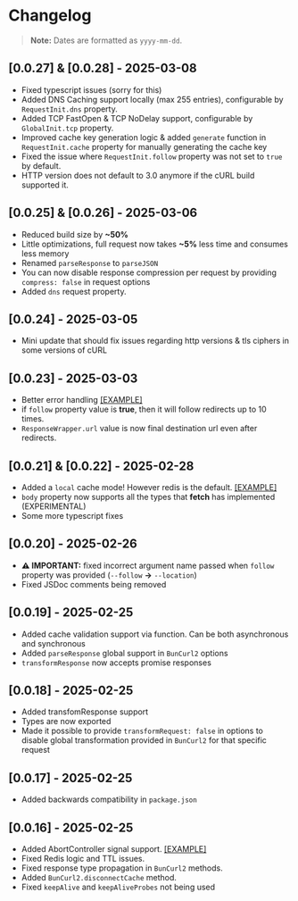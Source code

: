# Changelog

> **Note:** Dates are formatted as `yyyy-mm-dd`.

## [0.0.27] & [0.0.28] - 2025-03-08

- Fixed typescript issues (sorry for this)
- Added DNS Caching support locally (max 255 entries), configurable by `RequestInit.dns` property.
- Added TCP FastOpen & TCP NoDelay support, configurable by `GlobalInit.tcp` property.
- Improved cache key generation logic & added `generate` function in `RequestInit.cache` property for manually generating the cache key
- Fixed the issue where `RequestInit.follow` property was not set to `true` by default.
- HTTP version does not default to 3.0 anymore if the cURL build supported it.

## [0.0.25] & [0.0.26] - 2025-03-06

- Reduced build size by **~50%**
- Little optimizations, full request now takes **~5%** less time and consumes less memory
- Renamed `parseResponse` to `parseJSON`
- You can now disable response compression per request by providing `compress: false` in request options
- Added `dns` request property.

## [0.0.24] - 2025-03-05

- Mini update that should fix issues regarding http versions & tls ciphers in some versions of cURL

## [0.0.23] - 2025-03-03

- Better error handling [[EXAMPLE]](./examples/error.ts)
- if `follow` property value is **true**, then it will follow redirects up to 10 times.
- `ResponseWrapper.url` value is now final destination url even after redirects.

## [0.0.21] & [0.0.22] - 2025-02-28

- Added a `local` cache mode! However redis is the default. [[EXAMPLE]](./examples/cache.ts)
- `body` property now supports all the types that **fetch** has implemented (EXPERIMENTAL)
- Some more typescript fixes

## [0.0.20] - 2025-02-26

- **⚠️ IMPORTANT:** fixed incorrect argument name passed when `follow` property was provided (`--follow` **->** `--location`)
- Fixed JSDoc comments being removed

## [0.0.19] - 2025-02-25

- Added cache validation support via function. Can be both asynchronous and synchronous
- Added `parseResponse` global support in `BunCurl2` options
- `transformResponse` now accepts promise responses

## [0.0.18] - 2025-02-25

- Added transfomResponse support
- Types are now exported
- Made it possible to provide `transformRequest: false` in options to disable global transformation provided in `BunCurl2` for that specific request

## [0.0.17] - 2025-02-25

- Added backwards compatibility in `package.json`

## [0.0.16] - 2025-02-25
- Added AbortController signal support. [[EXAMPLE]](./examples/abort.ts)
- Fixed Redis logic and TTL issues.
- Fixed response type propagation in `BunCurl2` methods.
- Added `BunCurl2.disconnectCache` method.
- Fixed `keepAlive` and `keepAliveProbes` not being used